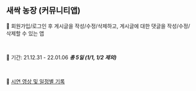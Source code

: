 
## 새싹 농장 (커뮤니티앱)

🌱 회원가입/로그인 후 게시글을 작성/수정/삭제하고, 게시글에 대한 댓글을 작성/수정/삭제할 수 있는 앱

<br>

🌱 기간: 21.12.31 - 22.01.06  ***총 5일 (1/1, 1/2 제외)***

<br>

🌱 [시연 영상 및 일정별 기록](https://www.notion.so/Community-App-7967d96e14c447109cf853ef3495654f)
